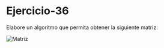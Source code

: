 # Ejercicio-36
Elabore un algoritmo que permita obtener la siguiente matriz:

![Matriz](https://4.bp.blogspot.com/-eftbtQFrCAk/WGCkXGD02jI/AAAAAAAAAQQ/eBLrsjnparEGqS3e6aBzNi2A4pMWv7vTQCLcB/s1600/ejercicio_36.png)
